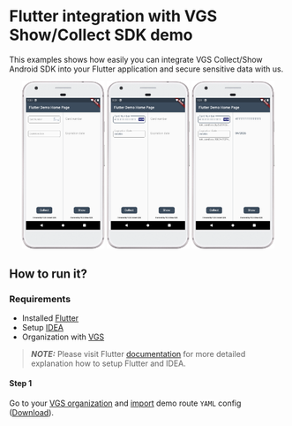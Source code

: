 # Flutter integration with VGS Show/Collect SDK demo

This examples shows how easily you can integrate VGS Collect/Show Android SDK into your Flutter application and secure sensitive data with us.

<p align="center">
    <img src="screenshots/empty.png" width="150">    
    <img src="screenshots/filled.png" width="150">    
    <img src="screenshots/revealed.png" width="150">     
</p>

## How to run it?

### Requirements

- Installed <a href="https://flutter.dev/docs/get-started/install" target="_blank">Flutter</a>
- Setup <a href="https://flutter.dev/docs/get-started/editor?tab=androidstudio" target="_blank">IDEA</a>
- Organization with <a href="https://www.verygoodsecurity.com/">VGS</a>

> **_NOTE:_**  Please visit Flutter <a href="https://flutter.dev/docs" target="_blank">documentation</a> 
>for more detailed explanation how to setup Flutter and IDEA.

#### Step 1

Go to your <a href="https://dashboard.verygoodsecurity.com/" target="_blank">VGS organization</a> and 
<a href="https://www.verygoodsecurity.io/docs/features/yaml#import-a-single-route" target="_blank">import</a> demo route ``YAML`` config (<a href="./flutter_demo_rout.yaml" target="_blank">Download</a>).

